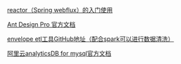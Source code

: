 [reactor（Spring webflux）的入门使用](https://blog.csdn.net/get_set/article/details/79466657)

[Ant Design Pro 官方文档](https://pro.antdv.com/)

[envelope etl工具GitHub地址（配合spark可以进行数据清洗）](https://github.com/cloudera-labs/envelope)

[阿里云analyticsDB for mysql官方文档](https://help.aliyun.com/product/92664.html)
